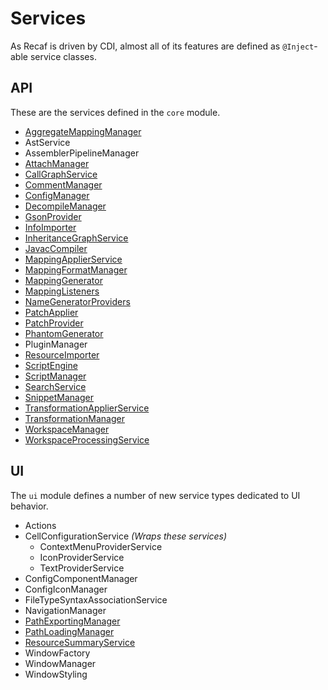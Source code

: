 # Services

As Recaf is driven by CDI, almost all of its features are defined as `@Inject`-able service classes.

## API

These are the services defined in the `core` module.

* [AggregateMappingManager](aggregatemappingmanager.md)
* AstService
* AssemblerPipelineManager
* [AttachManager](attachmanager.md)
* [CallGraphService](callgraphservice.md)
* [CommentManager](commentmanager.md)
* [ConfigManager](configmanager.md)
* [DecompileManager](decompilemanager.md)
* [GsonProvider](gsonprovider.md)
* [InfoImporter](infoimporter.md)
* [InheritanceGraphService](inheritancegraphservice.md)
* [JavacCompiler](javaccompiler.md)
* [MappingApplierService](mappingapplierservice.md)
* [MappingFormatManager](mappingformatmanager.md)
* [MappingGenerator](mappinggenerator.md)
* [MappingListeners](mappinglisteners.md)
* [NameGeneratorProviders](namegeneratorproviders.md)
* [PatchApplier](patchapplier.md)
* [PatchProvider](patchprovider.md)
* [PhantomGenerator](phantomgenerator.md)
* PluginManager
* [ResourceImporter](resourceimporter.md)
* [ScriptEngine](scriptengine.md)
* [ScriptManager](scriptmanager.md)
* [SearchService](searchservice.md)
* [SnippetManager](snippetmanager.md)
* [TransformationApplierService](transformationapplierservice.md)
* [TransformationManager](transformationmanager.md)
* [WorkspaceManager](workspacemanager.md)
* [WorkspaceProcessingService](workspaceprocessingservice.md)

## UI

The `ui` module defines a number of new service types dedicated to UI behavior.

* Actions
* CellConfigurationService _(Wraps these services)_
  * ContextMenuProviderService
  * IconProviderService
  * TextProviderService
* ConfigComponentManager
* ConfigIconManager
* FileTypeSyntaxAssociationService
* NavigationManager
* [PathExportingManager](pathexportingmanager.md)
* [PathLoadingManager](pathloadingmanager.md)
* [ResourceSummaryService](resourcesummaryservice.md)
* WindowFactory
* WindowManager
* WindowStyling